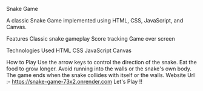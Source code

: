 Snake Game

A classic Snake Game implemented using HTML, CSS, JavaScript, and Canvas.


Features
Classic snake gameplay
Score tracking
Game over screen

Technologies Used
HTML
CSS
JavaScript
Canvas

How to Play
Use the arrow keys to control the direction of the snake.
Eat the food to grow longer.
Avoid running into the walls or the snake's own body.
The game ends when the snake collides with itself or the walls.
Website Url :- https://snake-game-73x2.onrender.com
Let's Play !!
